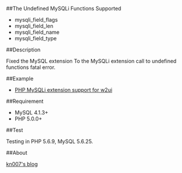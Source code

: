 ##The Undefined MySQLi Functions Supported

- mysqli_field_flags
- mysqli_field_len
- mysqli_field_name
- mysqli_field_type

##Description

Fixed the MySQL extension To the MySQLi extension call to undefined functions fatal error.

##Example

- [PHP MySQLi extension support for w2ui](https://github.com/kn007/w2ui-w2db-mysqli.php) 

##Requirement

- MySQL 4.1.3+
- PHP 5.0.0+

##Test

Testing in PHP 5.6.9, MySQL 5.6.25.

##About

[kn007's blog](https://kn007.net) 

